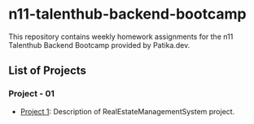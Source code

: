 # n11-talenthub-backend-bootcamp

This repository contains weekly homework assignments for the n11 Talenthub Backend Bootcamp provided by Patika.dev.

## List of Projects

### Project - 01
- [Project 1](RealEstateManagementSystem/README.md): Description of RealEstateManagementSystem project.
